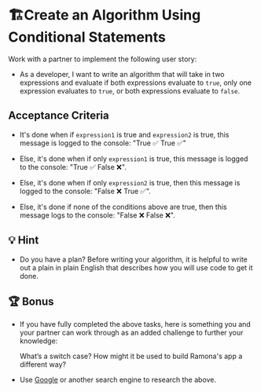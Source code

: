 # 🏗️Create an Algorithm Using Conditional Statements

Work with a partner to implement the following user story:

* As a developer, I want to write an algorithm that will take in two expressions and evaluate if both expressions evaluate to `true`, only one expression evaluates to `true`, or both expressions evaluate to `false`.

## Acceptance Criteria

* It's done when if `expression1` is true and `expression2` is true, this message is logged to the console: "True ✅ True ✅"

* Else, it's done when if only `expression1` is true, this message is logged to the console: "True ✅ False ❌".

* Else, it's done when if only `expression2` is true, then this message is logged to the console: "False ❌ True ✅".

* Else, it's done if none of the conditions above are true, then this message logs to the console: "False ❌ False ❌".

## 💡 Hint

* Do you have a plan? Before writing your algorithm, it is helpful to write out a plain in plain English that describes how you will use code to get it done. 

## 🏆 Bonus

* If you have fully completed the above tasks, here is something you and your partner can work through as an added challenge to further your knowledge:

  What’s a switch case? How might it be used to build Ramona's app a different way? 

* Use [Google](https://www.google.com) or another search engine to research the above.
